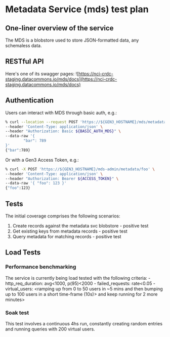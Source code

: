 # Metadata Service (mds) test plan

## One-liner overview of the service
The MDS is a blobstore used to store JSON-formatted data, any schemaless data.
## RESTful API
Here's one of its swagger pages:
![https://nci-crdc-staging.datacommons.io/mds/docs](https://nci-crdc-staging.datacommons.io/mds/docs)
## Authentication
Users can interact with MDS through basic auth, e.g.:
```bash
% curl --location --request POST 'https://${GEN3_HOSTNAME}/mds/metadata/someGUID2' \
--header 'Content-Type: application/json' \
--header "Authorization: Basic ${BASIC_AUTH_MDS}" \
--data-raw '{
        "bar": 789
}'
{"bar":789}
```
Or with a Gen3 Access Token, e.g.:
```bash
% curl -X POST 'https://${GEN3_HOSTNAME}/mds-admin/metadata/foo' \
--header 'Content-Type: application/json' \
--header "Authorization: Bearer ${ACCESS_TOKEN}" \
--data-raw '{ "foo": 123 }'
{"foo":123}
```
## Tests
The initial coverage comprises the following scenarios:
1. Create records against the metadata svc blobstore - positive test
2. Get existing keys from metadata records - positive test
3. Query metadata for matching records - positive test
## Load Tests
### Performance benchmarking
The service is currently being load tested with the following criteria:
    - http_req_duration: avg<1000, p(95)<2000
    - failed_requests: rate<0.05
    - virtual_users: <ramping up from 0 to 50 users in ~5 mins and then bumping up to 100 users in a short time-frame (10s)> and keep running for 2 more minutes>
### Soak test
This test involves a continuous 4hs run, constantly creating random entries and running queries with 200 virtual users.
